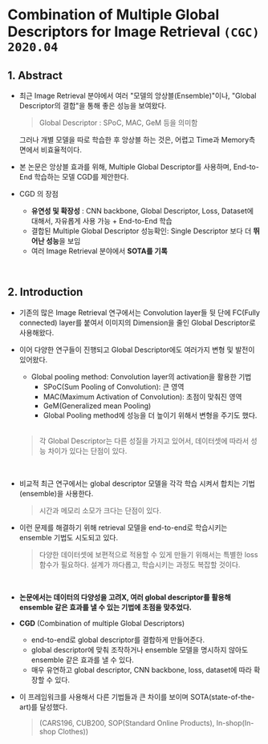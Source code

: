 # Combination of Multiple Global Descriptors for Image Retrieval `(CGC)` `2020.04`

## 1. Abstract
- 최근 Image Retrieval 분야에서 여러 "모델의 앙상블(Ensemble)"이나, "Global Descriptor의 결합"을 통해 좋은 성능을 보여왔다.
   > Global Descriptor : SPoC, MAC, GeM 등을 의미함

   그러나 개별 모델을 따로 학습한 후 앙상블 하는 것은, 어렵고 Time과 Memory측면에서 비효율적이다.

- 본 논문은 앙상블 효과를 위해, Multiple Global Descriptor를 사용하며, End-to-End 학습하는 모델 CGD를 제안한다.
- CGD 의 장점
   - **유연성 및 확장성** : CNN backbone, Global Descriptor, Loss, Dataset에 대해서, 자유롭게 사용 가능 + End-to-End 학습
   - 결합된 Multiple Global Descriptor 성능확인: Single Descriptor 보다 더 **뛰어난 성능**을 보임
   - 여러 Image Retrieval 분야에서 **SOTA를 기록**

</br>

## 2. Introduction
- 기존의 많은 Image Retrieval 연구에서는 Convolution layer들 뒷 단에 FC(Fully connected) layer를 붙여서 이미지의 Dimension을 줄인 Global Descriptor로 사용해왔다.

- 이어 다양한 연구들이 진행되고 Global Descriptor에도 여러가지 변형 및 발전이 있어왔다.  
   - Global pooling method: Convolution layer의 activation을 활용한 기법
      - SPoC(Sum Pooling of Convolution): 큰 영역
      - MAC(Maximum Activation of Convolution): 초점이 맞춰진 영역
      - GeM(Generalized mean Pooling)
      - Global Pooling method에 성능을 더 높이기 위해서 변형을 주기도 했다.
     </br>
   > 각 Global Descriptor는 다른 성질을 가지고 있어서, 데이터셋에 따라서 성능 차이가 있다는 단점이 있다.

</br>

- 비교적 최근 연구에서는 global descriptor 모델을 각각 학습 시켜서 합치는 기법(ensemble)을 사용한다.  
  
   > 시간과 메모리 소모가 크다는 단점이 있다.

- 이런 문제를 해결하기 위해 retrieval 모델을 end-to-end로 학습시키는 ensemble 기법도 시도되고 있다.

   > 다양한 데이터셋에 보편적으로 적용할 수 있게 만들기 위해서는 특별한 loss 함수가 필요하다. 설계가 까다롭고, 학습시키는 과정도 복잡할 것이다.
   
</br>

- **논문에서는 데이터의 다양성을 고려X, 여러 global descriptor를 활용해 ensemble 같은 효과를 낼 수 있는 기법에 초점을 맞추었다.**

- **CGD** (Combination of multiple Global Descriptors)
   - end-to-end로 global descriptor를 결합하게 만들어준다.
   - global descriptor에 맞춰 조작하거나 ensemble 모델을 명시하지 않아도 ensemble 같은 효과를 낼 수 있다.
   - 매우 유연하고 global descriptor, CNN backbone, loss, dataset에 따라 확장할 수 있다.

- 이 프레임워크를 사용해서 다른 기법들과 큰 차이를 보이며 SOTA(state-of-the-art)를 달성했다. 
  > (CARS196, CUB200, SOP(Standard Online Products), In-shop(In-shop Clothes))
